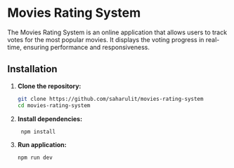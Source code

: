# Movies Rating System

The Movies Rating System is an online application that allows users to track votes for the most popular movies. It displays the voting progress in real-time, ensuring performance and responsiveness.

## Installation

1. **Clone the repository:**
   ```bash
   git clone https://github.com/saharulit/movies-rating-system
   cd movies-rating-system

2. **Install dependencies:**
   ```bash
    npm install 
3. **Run application:**
   ```bash
   npm run dev
